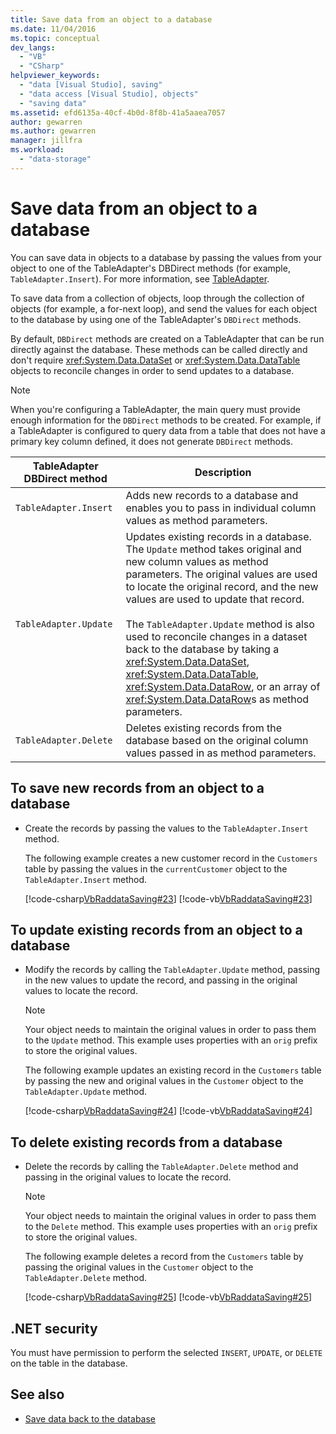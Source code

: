 ```yaml
---
title: Save data from an object to a database
ms.date: 11/04/2016
ms.topic: conceptual
dev_langs:
  - "VB"
  - "CSharp"
helpviewer_keywords:
  - "data [Visual Studio], saving"
  - "data access [Visual Studio], objects"
  - "saving data"
ms.assetid: efd6135a-40cf-4b0d-8f8b-41a5aaea7057
author: gewarren
ms.author: gewarren
manager: jillfra
ms.workload:
  - "data-storage"
---
```

# Save data from an object to a database

You can save data in objects to a database by passing the values from your object to one of the TableAdapter's DBDirect methods (for example, `TableAdapter.Insert`). For more information, see [TableAdapter](../data-tools/create-and-configure-tableadapters.md).

To save data from a collection of objects, loop through the collection of objects (for example, a for-next loop), and send the values for each object to the database by using one of the TableAdapter's `DBDirect` methods.

By default, `DBDirect` methods are created on a TableAdapter that can be run directly against the database. These methods can be called directly and don't require <xref:System.Data.DataSet> or <xref:System.Data.DataTable> objects to reconcile changes in order to send updates to a database.

> [!NOTE]
> When you're configuring a TableAdapter, the main query must provide enough information for the `DBDirect` methods to be created. For example, if a TableAdapter is configured to query data from a table that does not have a primary key column defined, it does not generate `DBDirect` methods.

|TableAdapter DBDirect method|Description|
| - |-----------------|
|`TableAdapter.Insert`|Adds new records to a database and enables you to pass in individual column values as method parameters.|
|`TableAdapter.Update`|Updates existing records in a database. The `Update` method takes original and new column values as method parameters. The original values are used to locate the original record, and the new values are used to update that record.<br /><br /> The `TableAdapter.Update` method is also used to reconcile changes in a dataset back to the database by taking a <xref:System.Data.DataSet>, <xref:System.Data.DataTable>, <xref:System.Data.DataRow>, or an array of <xref:System.Data.DataRow>s as method parameters.|
|`TableAdapter.Delete`|Deletes existing records from the database based on the original column values passed in as method parameters.|

## To save new records from an object to a database

- Create the records by passing the values to the `TableAdapter.Insert` method.

     The following example creates a new customer record in the `Customers` table by passing the values in the `currentCustomer` object to the `TableAdapter.Insert` method.

     [!code-csharp[VbRaddataSaving#23](../data-tools/codesnippet/CSharp/save-data-from-an-object-to-a-database_1.cs)]
     [!code-vb[VbRaddataSaving#23](../data-tools/codesnippet/VisualBasic/save-data-from-an-object-to-a-database_1.vb)]

## To update existing records from an object to a database

- Modify the records by calling the `TableAdapter.Update` method, passing in the new values to update the record, and passing in the original values to locate the record.

    > [!NOTE]
    > Your object needs to maintain the original values in order to pass them to the `Update` method. This example uses properties with an `orig` prefix to store the original values.

     The following example updates an existing record in the `Customers` table by passing the new and original values in the `Customer` object to the `TableAdapter.Update` method.

     [!code-csharp[VbRaddataSaving#24](../data-tools/codesnippet/CSharp/save-data-from-an-object-to-a-database_2.cs)]
     [!code-vb[VbRaddataSaving#24](../data-tools/codesnippet/VisualBasic/save-data-from-an-object-to-a-database_2.vb)]

## To delete existing records from a database

- Delete the records by calling the `TableAdapter.Delete` method and passing in the original values to locate the record.

    > [!NOTE]
    > Your object needs to maintain the original values in order to pass them to the `Delete` method. This example uses properties with an `orig` prefix to store the original values.

     The following example deletes a record from the `Customers` table by passing the original values in the `Customer` object to the `TableAdapter.Delete` method.

     [!code-csharp[VbRaddataSaving#25](../data-tools/codesnippet/CSharp/save-data-from-an-object-to-a-database_3.cs)]
     [!code-vb[VbRaddataSaving#25](../data-tools/codesnippet/VisualBasic/save-data-from-an-object-to-a-database_3.vb)]

## .NET security

You must have permission to perform the selected `INSERT`, `UPDATE`, or `DELETE` on the table in the database.

## See also

- [Save data back to the database](../data-tools/save-data-back-to-the-database.md)